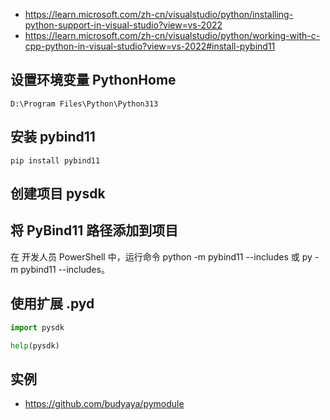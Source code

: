 - https://learn.microsoft.com/zh-cn/visualstudio/python/installing-python-support-in-visual-studio?view=vs-2022
- https://learn.microsoft.com/zh-cn/visualstudio/python/working-with-c-cpp-python-in-visual-studio?view=vs-2022#install-pybind11

## 设置环境变量 PythonHome

`D:\Program Files\Python\Python313`

## 安装 pybind11
```shell
pip install pybind11
```

## 创建项目 pysdk

## 将 PyBind11 路径添加到项目

在 开发人员 PowerShell 中，运行命令 python -m pybind11 --includes 或 py -m pybind11 --includes。

## 使用扩展 .pyd

```py
import pysdk

help(pysdk)
```

## 实例

- https://github.com/budyaya/pymodule
